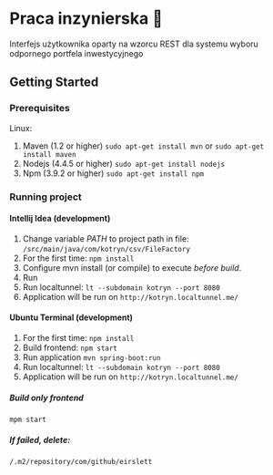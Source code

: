 # Praca inzynierska :honeybee:
Interfejs użytkownika oparty na wzorcu REST dla systemu wyboru odpornego portfela inwestycyjnego

## Getting Started

### Prerequisites

Linux:

1. Maven (1.2 or higher)
`sudo apt-get install mvn` or `sudo apt-get install maven`
2. Nodejs (4.4.5 or higher)
`sudo apt-get install nodejs`
3. Npm (3.9.2 or higher)
`sudo apt-get install npm`

### Running project

#### Intellij Idea (development)
1. Change variable *PATH* to project path in file: `/src/main/java/com/kotryn/csv/FileFactory`
2. For the first time: `npm install`
3. Configure mvn install (or compile) to execute *before build*.
4. Run
5. Run localtunnel: `lt --subdomain kotryn --port 8080`
6. Application will be run on `http://kotryn.localtunnel.me/`

#### Ubuntu Terminal (development)
1. For the first time: `npm install`
2. Build frontend: `npm start`
3. Run application `mvn spring-boot:run`
4. Run localtunnel: `lt --subdomain kotryn --port 8080`
5. Application will be run on `http://kotryn.localtunnel.me/`

##### Build only frontend
`mpm start`

##### If failed, delete: 
`/.m2/repository/com/github/eirslett`